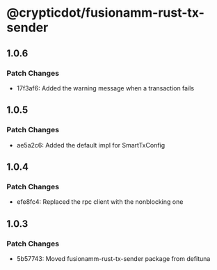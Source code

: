# @crypticdot/fusionamm-rust-tx-sender

## 1.0.6

### Patch Changes

- 17f3af6: Added the warning message when a transaction fails

## 1.0.5

### Patch Changes

- ae5a2c6: Added the default impl for SmartTxConfig

## 1.0.4

### Patch Changes

- efe8fc4: Replaced the rpc client with the nonblocking one

## 1.0.3

### Patch Changes

- 5b57743: Moved fusionamm-rust-tx-sender package from defituna
